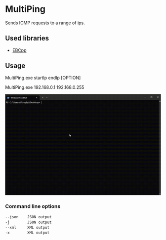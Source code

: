 # MultiPing

Sends ICMP requests to a range of ips.

## Used libraries

* [EBCpp](https://github.com/Tropby/EBCpp)

## Usage

MultiPing.exe startIp endIp [OPTION]

MultiPing.exe 192.168.0.1 192.168.0.255

![Video of MultiPing](media/MultiPing.gif)

### Command line options
```bash
--json    JSON output
-j        JSON output
--xml     XML output
-x        XML output
```
